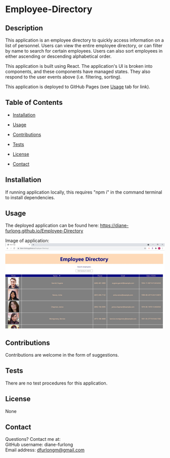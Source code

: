 # Employee-Directory
    
## Description
    
This application is an employee directory to quickly access information on a list of personnel. Users can view the entire employee directory, or can filter by name to search for certain employees. Users can also sort employees in either ascending or descending alphabetical order.

This application is built using React. The application's UI is broken into components, and these components have managed states. They also respond to the user events above (i.e. filtering, sorting).

This application is deployed to GitHub Pages (see [Usage](#usage) tab for link).
       

## Table of Contents
    
* [Installation](#installation)
    
* [Usage](#usage)
    
* [Contributions](#contributions)
    
* [Tests](#tests)
    
* [License](#license)
    
* [Contact](#contact)
    
    
## Installation
    
If running application locally, this requires "npm i" in the command terminal to install dependencies.
    
    
## Usage
    
The deployed application can be found here: https://diane-furlong.github.io/Employee-Directory

Image of application:
![screenshot](./public/assets/SS_employee_directory.jpg)

    
## Contributions
    
Contributions are welcome in the form of suggestions.
    
    
## Tests
    
There are no test procedures for this application.
    
    
## License
None
    
    
## Contact
Questions? Contact me at:
<br>
GitHub username: diane-furlong <br>
Email address: dfurlongm@gmail.com
